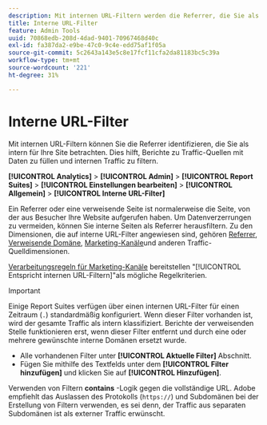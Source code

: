 ```yaml
---
description: Mit internen URL-Filtern werden die Referrer, die Sie als seitenintern betrachten, gekennzeichnet. Dies hilft, Berichte zu Traffic-Quellen mit Daten zu füllen und internen Traffic zu filtern.
title: Interne URL-Filter
feature: Admin Tools
uuid: 70868edb-208d-4dad-9401-70967468d40c
exl-id: fa387da2-e9be-47c0-9c4e-edd75af1f05a
source-git-commit: 5c2643a143e5c8e17fcf11cfa2da81183bc5c39a
workflow-type: tm+mt
source-wordcount: '221'
ht-degree: 31%

---
```



# Interne URL-Filter

Mit internen URL-Filtern können Sie die Referrer identifizieren, die Sie als intern für Ihre Site betrachten. Dies hilft, Berichte zu Traffic-Quellen mit Daten zu füllen und internen Traffic zu filtern.

**[!UICONTROL Analytics]** > **[!UICONTROL Admin]** > **[!UICONTROL Report Suites]** > **[!UICONTROL Einstellungen bearbeiten]** > **[!UICONTROL Allgemein]** > **[!UICONTROL Interne URL-Filter]**

Ein Referrer oder eine verweisende Seite ist normalerweise die Seite, von der aus Besucher Ihre Website aufgerufen haben. Um Datenverzerrungen zu vermeiden, können Sie interne Seiten als Referrer herausfiltern. Zu den Dimensionen, die auf interne URL-Filter angewiesen sind, gehören [Referrer](/help/components/dimensions/referrer.md), [Verweisende Domäne](/help/components/dimensions/referring-domain.md), [Marketing-Kanäle](/help/components/dimensions/marketing-channel.md)und anderen Traffic-Quelldimensionen.

[Verarbeitungsregeln für Marketing-Kanäle](../marketing-channels/c-rules.md) bereitstellen &quot;[!UICONTROL Entspricht internen URL-Filtern]&quot;als mögliche Regelkriterien.

>[!IMPORTANT]
>
>Einige Report Suites verfügen über einen internen URL-Filter für einen Zeitraum (`.`) standardmäßig konfiguriert. Wenn dieser Filter vorhanden ist, wird der gesamte Traffic als intern klassifiziert. Berichte der verweisenden Stelle funktionieren erst, wenn dieser Filter entfernt und durch eine oder mehrere gewünschte interne Domänen ersetzt wurde.

* Alle vorhandenen Filter unter **[!UICONTROL Aktuelle Filter]** Abschnitt.
* Fügen Sie mithilfe des Textfelds unter dem **[!UICONTROL Filter hinzufügen]** und klicken Sie auf **[!UICONTROL Hinzufügen]**.

Verwenden von Filtern **contains** -Logik gegen die vollständige URL. Adobe empfiehlt das Auslassen des Protokolls (`https://`) und Subdomänen bei der Erstellung von Filtern verwenden, es sei denn, der Traffic aus separaten Subdomänen ist als externer Traffic erwünscht.
